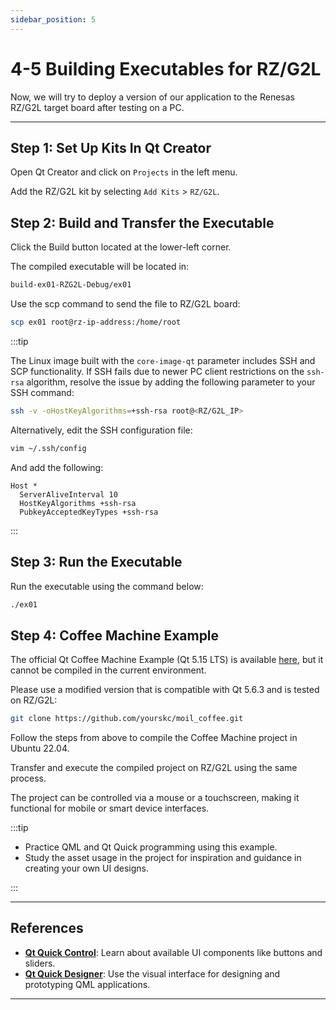 ```yaml
---
sidebar_position: 5
---
```


# 4-5 Building Executables for RZ/G2L

Now, we will try to deploy a version of our application to the Renesas RZ/G2L target board after testing on a PC.

---

## Step 1: Set Up Kits In Qt Creator

Open Qt Creator and click on `Projects` in the left menu.

Add the RZ/G2L kit by selecting `Add Kits` > `RZ/G2L`.

## Step 2: Build and Transfer the Executable

Click the Build button located at the lower-left corner.

The compiled executable will be located in:

```bash
build-ex01-RZG2L-Debug/ex01
```

Use the scp command to send the file to RZ/G2L board:

```bash
scp ex01 root@rz-ip-address:/home/root
```

:::tip

The Linux image built with the `core-image-qt` parameter includes SSH and SCP functionality. If SSH fails due to newer PC client restrictions on the `ssh-rsa` algorithm, resolve the issue by adding the following parameter to your SSH command:

```bash
ssh -v -oHostKeyAlgorithms=+ssh-rsa root@<RZ/G2L_IP>
```

Alternatively, edit the SSH configuration file:

```bash
vim ~/.ssh/config
```

And add the following:

```
Host *
  ServerAliveInterval 10
  HostKeyAlgorithms +ssh-rsa
  PubkeyAcceptedKeyTypes +ssh-rsa
```

:::

## Step 3: Run the Executable

Run the executable using the command below:

```bash
./ex01
```

## Step 4: Coffee Machine Example

The official Qt Coffee Machine Example (Qt 5.15 LTS) is available [here](https://doc.qt.io/qt-5/qtdoc-demos-coffee-example.html), but it cannot be compiled in the current environment.

Please use a modified version that is compatible with Qt 5.6.3 and is tested on RZ/G2L:

```bash
git clone https://github.com/yourskc/moil_coffee.git
```

Follow the steps from above to compile the Coffee Machine project in Ubuntu 22.04.

Transfer and execute the compiled project on RZ/G2L using the same process.

The project can be controlled via a mouse or a touchscreen, making it functional for mobile or smart device interfaces.

:::tip

- Practice QML and Qt Quick programming using this example.
- Study the asset usage in the project for inspiration and guidance in creating your own UI designs.

:::

---

## References

- **[Qt Quick Control](https://doc.qt.io/qt-5/qtquickcontrols-index.html)**: Learn about available UI components like buttons and sliders.
- **[Qt Quick Designer](https://doc.qt.io/qtcreator/creator-qtquickdesigner-plugin.html)**: Use the visual interface for designing and prototyping QML applications.

---